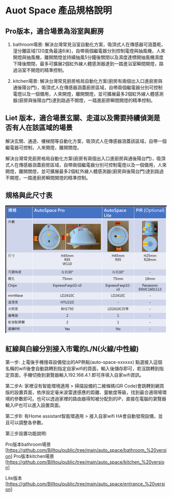 # Auot Space 產品規格說明

## Pro版本，適合場景為浴室與廚房

1. bathroom場景: 解決台灣常見浴室自動化方案，吸頂式人在傳感器可涵蓋乾、溼分離區域(120度角最遠6米)，自帶兩個繼電器分別控制電燈與抽風機，人來開燈與抽風機，離開關燈並持續抽風5分鐘後關閉以及濕度達標開抽風機濕度下降後關閉，最多可擴展2個紅外線人體感測器達到一踏進浴室瞬間開燈，路過浴室不開燈的精準控制。

2. kitchen場景: 解決台灣常見廚房格局自動化方案(廚房有兩個出入口進廚房與通後陽台門)，吸頂式人在傳感器涵蓋廚房區域，自帶兩個繼電器分別可控制電燈以及一個備用，人來開燈，離開關燈，並可擴展最多2個紅外線人體感測器(廚房與後陽台門)達到路過不開燈，一踏進廚房瞬間開燈的精準控制。

## Liet 版本，適合場景玄關、走道以及需要持續偵測是否有人在該區域的場景

解決玄關、通道、樓梯間等自動化方案，吸頂式人在傳感器涵蓋該區域，自帶一個繼電器可控制，人來開燈，離開關燈。

解決台灣常見廚房格局自動化方案(廚房有兩個出入口進廚房與通後陽台門)，吸頂式人在傳感器涵蓋廚房區域，自帶兩個繼電器分別可控制電燈以及一個備用，人來開燈，離開關燈，並可擴展最多2個紅外線人體感測器(廚房與後陽台門)達到路過不開燈，一踏進廚房瞬間開燈的精準控制。

## 規格與此尺寸表

![Mosquitto_broker](/auto_space/image/104605.png)

## 紅線與白線分別接入市電的L/N(火線/中性線)

第一步: 上電後手機搜尋設備發出的AP熱點(auto-space-xxxxxx) 點選接入這個名稱的wifi後會自動跳轉到指定自家wifi的頁面，輸入後儲存即可，若沒跳轉到指定頁面，手機切換到瀏覽器輸入192.168.4.1 即可序填入自家wifi資訊。

第二步A: 家裡沒有智能環境適用 > 掃描設備的二維條碼(QR Code)會跳轉到網頁版的設置頁面，依序設定毫米波雷達感應的距離、靈敏度等級，找到最合適現場環境的參數即可。也可以透過家裡的路由器得知被分配到的IP，直接在電腦的瀏覽器輸入IP也可以進入設置頁面。

第二步B: 有Home assistant智能環適用 > 接入自家wifi HA會自動發現設備，並且可以調整各參數。

第三步設置功能說明:

Pro版本bathroom場景 [https://github.com/Billtou/public/tree/main/auto_space/bathroom_%20version]
Pro版本kitchen場景 [https://github.com/Billtou/public/tree/main/auto_space/kitchen_%20version]

Lite版本 [https://github.com/Billtou/public/tree/main/auto_space/entrance_%20version]

